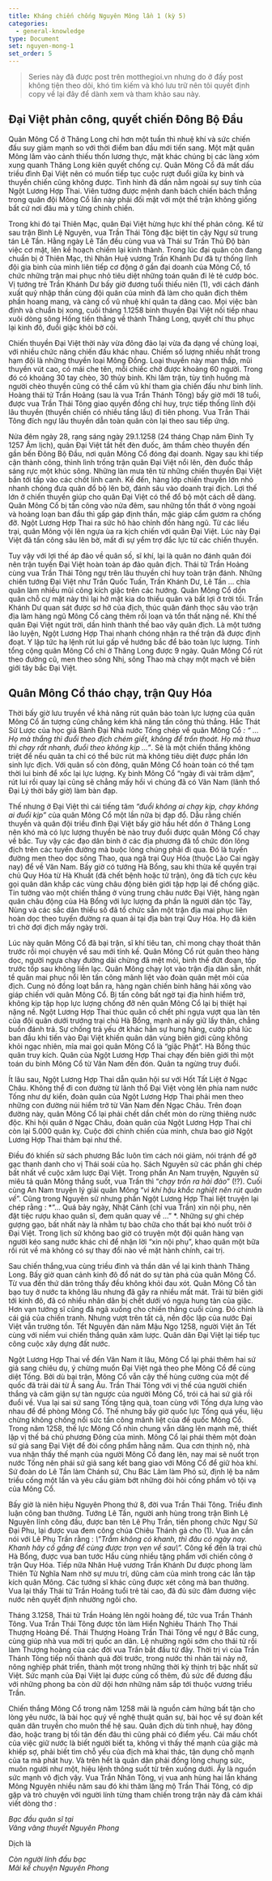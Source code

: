 ```yaml
---
title: Kháng chiến chống Nguyên Mông lần 1 (kỳ 5)
categories:
  - general-knowledge
type: Document
set: nguyen-mong-1
set_order: 5
---
```


> Series này đã được post trên motthegioi.vn nhưng do ở đấy post không tiện theo dõi, khó tìm kiếm và khó lưu trữ nên tôi quyết định copy về lại đây để dành xem và tham khảo sau này.

## Đại Việt phản công, quyết chiến Đông Bộ Đầu

Quân Mông Cổ ở Thăng Long chỉ hơn một tuần thì nhuệ khí và sức chiến đấu suy giảm mạnh so với thời điểm ban đầu mới tiến sang. Một mặt quân Mông lâm vào cảnh thiếu thốn lương thực, mặt khác chúng bị các làng xóm xung quanh Thăng Long kiên quyết chống cự. Quân Mông Cổ đã mất dấu triều đình Đại Việt nên có muốn tiếp tục cuộc rượt đuổi giữa kỵ binh và thuyền chiến cũng không được. Tình hình đã dần nằm ngoài sự suy tính của Ngột Lương Hợp Thai. Viên tướng được mệnh danh bách chiến bách thắng trong quân đội Mông Cổ lần này phải đối mặt với một thế trận không giống bất cứ nơi đâu mà y từng chinh chiến.

Trong khi đó tại Thiên Mạc, quân Đại Việt hừng hực khí thế phản công. Kể từ sau trận Bình Lệ Nguyên, vua Trần Thái Tông đặc biệt tin cậy Ngự sử trung tán Lê Tần. Hằng ngày Lê Tần đều cùng vua và Thái sư Trần Thủ Độ bàn việc cơ mật, lên kế hoạch chiếm lại kinh thành. Trong lúc đại quân còn đang chuẩn bị ở Thiên Mạc, thì Nhân Huệ vương Trần Khánh Dư đã tự thống lĩnh đội gia binh của mình liên tiếp cơ động ở gần đại doanh của Mông Cổ, tổ chức những trận mai phục nhỏ tiêu diệt những toán quân đi lẻ tẻ cướp bóc. Vị tướng trẻ Trần Khánh Dư bấy giờ đương tuổi thiếu niên (1), với cách đánh xuất quỷ nhập thần cùng đội quân của mình đã làm cho quân địch thêm phần hoang mang, và càng cổ vũ nhuệ khí quân ta dâng cao. Mọi việc bàn định và chuẩn bị xong, cuối tháng 1.1258 binh thuyền Đại Việt nối tiếp nhau xuôi dòng sông Hồng tiến thẳng về thành Thăng Long, quyết chí thu phục lại kinh đô, đuổi giặc khỏi bờ cõi.

Chiến thuyền Đại Việt thời này vừa đông đảo lại vừa đa dạng về chủng loại, với nhiều chức năng chiến đấu khác nhau. Chiếm số lượng nhiều nhất trong hạm đội là những thuyền loại Mông Đồng. Loại thuyền này mạn thấp, mũi thuyền vút cao, có mái che tên, mỗi chiếc chở được khoảng 60 người. Trong đó có khoảng 30 tay chèo, 30 thủy binh. Khi lâm trận, tùy tình huống mà người chèo thuyền cũng có thể cầm vũ khí tham gia chiến đấu như binh lính. Hoàng thái tử Trần Hoảng (sau là vua Trần Thánh Tông) bấy giờ mới 18 tuổi, được vua Trần Thái Tông giao quyền đồng chỉ huy, trực tiếp thống lĩnh đội lâu thuyền (thuyền chiến có nhiều tầng lầu) đi tiên phong. Vua Trần Thái Tông đích ngự lâu thuyền dẫn toàn quân còn lại theo sau tiếp ứng.

Nửa đêm ngày 28, rạng sáng ngày 29.1.1258 (24 tháng Chạp năm Đinh Tỵ 1257 Âm lịch), quân Đại Việt tắt hết đèn đuốc, âm thầm chèo thuyền đến gần bến Đông Bộ Đầu, nơi quân Mông Cổ đóng đại doanh. Ngay sau khi tiếp cận thành công, thình lình trống trận quân Đại Việt nổi lên, đèn đuốc thắp sáng rực một khúc sông. Những làn mưa tên từ những chiến thuyền Đại Việt bắn tới tấp vào các chốt lính canh. Kế đến, hàng lớp chiến thuyền lớn nhỏ nhanh chóng đưa quân đổ bộ lên bờ, đánh sâu vào doanh trại địch. Lợi thế lớn ở chiến thuyền giúp cho quân Đại Việt có thể đổ bộ một cách dễ dàng. Quân Mông Cổ bị tấn công vào nửa đêm, sau những tổn thất ở vòng ngoài và hoảng loạn ban đầu thì gấp gáp định thần, mặc giáp cầm gươm ra chống đỡ. Ngột Lương Hợp Thai ra sức hô hào chỉnh đốn hàng ngũ. Từ các liều trại, quân Mông vội lên ngựa ùa ra kịch chiến với quân Đại Việt. Lúc này Đại Việt đã tấn công sâu lên bờ, mất đi sự yểm trợ đắc lực từ các chiến thuyền.

Tuy vậy với lợi thế áp đảo về quân số, sĩ khí, lại là quân no đánh quân đói nên trận tuyến Đại Việt hoàn toàn áp đảo quân địch. Thái tử Trần Hoảng cùng vua Trần Thái Tông ngự trên lâu thuyền chỉ huy toàn trận đánh. Những chiến tướng Đại Việt như Trần Quốc Tuấn, Trần Khánh Dư, Lê Tần … chia quân làm nhiều mũi công kích giặc trên các hướng. Quân Mông Cổ dồn quân chỗ cự mặt này thì lại hở mặt kia do thiếu quân và bất lợi ở trời tối. Trần Khánh Dư quan sát được sơ hở của địch, thúc quân đánh thọc sâu vào trận địa làm hàng ngũ Mông Cổ càng thêm rối loạn và tổn thất nặng nề. Khí thế quân Đại Việt ngút trời, dần hình thành thế bao vây quân địch. Là một tướng lão luyện, Ngột Lương Hợp Thai nhanh chóng nhận ra thế trận đã được định đoạt. Y lập tức hạ lệnh rút lui gấp về hướng bắc để bảo toàn lực lượng. Tính tổng cộng quân Mông Cổ chỉ ở Thăng Long được 9 ngày. Quân Mông Cổ rút theo đường cũ, men theo sông Nhị, sông Thao mà chạy một mạch về biên giới tây bắc Đại Việt.

## Quân Mông Cổ tháo chạy, trận Quy Hóa

Thời bấy giờ lưu truyền về khả năng rút quân bảo toàn lực lượng của quân Mông Cổ ấn tượng cũng chẳng kém khả năng tấn công thủ thắng. Hắc Thát Sử Lược của học giả Bành Đại Nhã nước Tống chép về quân Mông Cổ *: “ … Họ mà thắng thì đuổi theo địch chém giết, không để trốn thoát. Họ mà thua thì chạy rất nhanh, đuổi theo không kịp …”*. Sẽ là một chiến thắng không triệt để nếu quân ta chỉ có thể bức rút mà không tiêu diệt được phần lớn sinh lực địch. Với quân số còn đông, quân Mông Cổ hoàn toàn có thể tạm thời lui binh để xốc lại lực lượng. Kỵ binh Mông Cổ “ngày đi vài trăm dặm”, rút lui rồi quay lại cũng sẽ chẳng mấy hồi vì chúng đã có Vân Nam (lãnh thổ Đại Lý thời bấy giờ) làm bàn đạp.

Thế nhưng ở Đại Việt thì cái tiếng tăm *“đuổi không ai chạy kịp, chạy không ai đuổi kịp”* của quân Mông Cổ một lần nữa bị đạp đổ. Dẫu rằng chiến thuyền và quân đội triều đình Đại Việt bấy giờ hầu hết dồn ở Thăng Long nên khó mà có lực lượng thuyền bè nào truy đuổi được quân Mông Cổ chạy về bắc. Tuy vậy các đạo dân binh ở các địa phương đã tổ chức đón lõng địch trên các tuyến đường mà buộc lòng chúng phải đi qua. Đó là tuyến đường men theo dọc sông Thao, qua ngã trại Quy Hóa (thuộc Lào Cai ngày nay) để về Vân Nam. Bấy giờ có tướng Hà Bổng, sau khi thừa kế quyền trại chủ Quy Hóa từ Hà Khuất (đã chết bệnh hoặc tử trận), ông đã tích cực kêu gọi quân dân khắp các vùng châu động biên giới tập hợp lại để chống giặc. Tin tưởng vào một chiến thắng ở vùng trung châu nước Đại Việt, hàng ngàn quân châu động của Hà Bổng với lực lượng đa phần là người dân tộc Tày, Nùng và các sắc dân thiểu số đã tổ chức sẵn một trận địa mai phục liên hoàn dọc theo tuyến đường ra quan ải tại địa bàn trại Quy Hóa. Họ đã kiên trì chờ đợi địch mấy ngày trời.

Lúc này quân Mông Cổ đã bại trận, sĩ khí tiêu tan, chỉ mong chạy thoát thân trước rồi mọi chuyện về sau mới tính kế. Quân Mông Cổ rút quân theo hàng dọc, người ngựa chạy đường dài chừng đã mệt mỏi, binh thế đứt đoạn, tốp trước tốp sau không liền lạc. Quân Mông chạy lọt vào trận địa dàn sẵn, nhất tề quân mai phục nổi lên tấn công mãnh liệt vào đoàn quân mệt mỏi của địch. Cung nỏ đồng loạt bắn ra, hàng ngàn chiến binh hăng hái xông vào giáp chiến với quân Mông Cổ. Bị tấn công bất ngờ tại địa hình hiểm trở, không kịp tập họp lực lượng chống đỡ nên quân Mông Cổ lại bị thiệt hại nặng nề. Ngột Lương Hợp Thai thúc quân cố chết phi ngựa vượt qua làn tên của đội quân dưới trướng trại chủ Hà Bổng, mạnh ai nấy giữ lấy thân, chẳng buồn đánh trả. Sự chống trả yếu ớt khác hẳn sự hung hăng, cướp phá lúc ban đầu khi tiến vào Đại Việt khiến quân dân vùng biên giới cũng không khỏi ngạc nhiên, mỉa mai gọi quân Mông Cổ là “giặc Phật”. Hà Bổng thúc quân truy kích. Quân của Ngột Lương Hợp Thai chạy đến biên giới thì một toán du binh Mông Cổ từ Vân Nam đến đón. Quân ta ngừng truy đuổi.

Ít lâu sau, Ngột Lương Hợp Thai dẫn quân hội sư với Hốt Tất Liệt ở Ngạc Châu. Không thể đi con đường từ lãnh thổ Đại Việt vòng lên phía nam nước Tống như dự kiến, đoàn quân của Ngột Lương Hợp Thai phải men theo những con đường núi hiểm trở từ Vân Nam đến Ngạc Châu. Trên đoạn đường này, quân Mông Cổ lại phải chết dần chết mòn do rừng thiêng nước độc. Khi hội quân ở Ngạc Châu, đoàn quân của Ngột Lương Hợp Thai chỉ còn lại 5.000 quân kỵ. Cuộc đời chinh chiến của mình, chưa bao giờ Ngột Lương Hợp Thai thảm bại như thế.

Điều đó khiến sử sách phương Bắc luôn tìm cách nói giảm, nói tránh để gỡ gạc thanh danh cho vị Thái soái của họ. Sách Nguyên sử các phần ghi chép bất nhất về cuộc xâm lược Đại Việt. Trong phần An Nam truyện, Nguyên sử miêu tả quân Mông thắng suốt, vua Trần thì “*chạy trốn ra hải đảo*” (!?). Cuối cùng An Nam truyện lý giải quân Mông “*vì khí hậu khắc nghiệt nên rút quân về*”. Cũng trong Nguyên sử nhưng phần Ngột Lương Hợp Thai liệt truyện lại chép rằng : *“… Quá bảy ngày, Nhật Cảnh (chỉ vua Trần) xin nội phụ, nên đặt tiệc rượu khao quân sĩ, đem quân quay về …” *. Những sự ghi chép gượng gạo, bất nhất này là nhằm tự bào chữa cho thất bại khó nuốt trôi ở Đại Việt. Trong lịch sử không bao giờ có truyện một đội quân hàng vạn người kéo sang nước khác chỉ để nhận lời “xin nội phụ”, khao quân một bữa rồi rút về mà không có sự thay đổi nào về mặt hành chính, cai trị.

Sau chiến thắng,vua cùng triều đình và thần dân về lại kinh thành Thăng Long. Bấy giờ quan cảnh kinh đô đổ nát do sự tàn phá của quân Mông Cổ. Từ vua đến thứ dân trông thấy đều không khỏi đau xót. Quân Mông Cổ tàn bạo tuy ở nước ta không lâu nhưng đã gây ra nhiều mất mát. Trải từ biên giới tới kinh đô, đã có nhiều nhân dân bị chết dưới vó ngựa hung tàn của giặc. Hơn vạn tướng sĩ cũng đã ngã xuống cho chiến thắng cuối cùng. Đó chính là cái giá của chiến tranh. Nhưng vượt trên tất cả, nền độc lập của nước Đại Việt vẫn trường tồn. Tết Nguyên đán năm Mậu Ngọ 1258, người Việt ăn Tết cùng với niềm vui chiến thắng quân xâm lược. Quân dân Đại Việt lại tiếp tục công cuộc xây dựng đất nước.

Ngột Lương Hợp Thai về đến Vân Nam ít lâu, Mông Cổ lại phái thêm hai sứ giả sang chiêu dụ, ý chừng muốn Đại Việt ngả theo phe Mông Cổ để cùng diệt Tống. Bởi dù bại trận, Mông Cổ vẫn cậy thế hùng cường của một đế quốc đã trải dài từ Á sang Âu. Trần Thái Tông với vị thế của người chiến thắng và căm giận sự tàn ngược của người Mông Cổ, trói cả hai sứ giả rồi đuổi về. Vua lại sai sứ sang Tống tặng quà, toan cùng với Tống dựa lưng vào nhau để đề phòng Mông Cổ. Thế nhưng bấy giờ quốc lực Tống quá yếu, liệu chừng không chống nổi sức tấn công mãnh liệt của đế quốc Mông Cổ. Trong năm 1258, thế lực Mông Cổ nhìn chung vẫn dâng lên mạnh mẽ, thiết lập vị thế bá chủ phương Đông của mình. Mông Cổ lại phái thêm một đoàn sứ giả sang Đại Việt để đòi cống phẩm hằng năm. Qua cơn thịnh nộ, nhà vua nhận thấy thế mạnh của người Mông Cổ đang lên, nay mai sẽ nuốt trọn nước Tống nên phái sứ giả sang kết bang giao với Mông Cổ để giữ hòa khí. Sứ đoàn do Lê Tần làm Chánh sứ, Chu Bác Lãm làm Phó sứ, định lệ ba năm triều cống một lần và yêu cầu giảm bớt những đòi hỏi cống phẩm vô tội vạ của Mông Cổ.

Bấy giờ là niên hiệu Nguyên Phong thứ 8, đời vua Trần Thái Tông. Triều đình luận công ban thưởng. Tướng Lê Tần, người anh hùng trong trận Bình Lệ Nguyên lĩnh công đầu, được ban tên Lê Phụ Trần, tiến phong chức Ngự Sử Đại Phu, lại được vua đem công chúa Chiêu Thánh gả cho (1). Vua ân cần nói với Lê Phụ Trần rằng : *\”Trẫm không có khanh, thì đâu có ngày nay. Khanh hãy cố gắng để cùng được trọn vẹn về sau\”.* Công kế đến là trại chủ Hà Bổng, được vua ban tước Hầu cùng nhiều tặng phẩm với chiến công ở trận Quy Hóa. Tiếp nữa Nhân Huệ vương Trần Khánh Dư được phong làm Thiên Tử Nghĩa Nam nhờ sự mưu trí, dũng cảm của mình trong các lần tập kích quân Mông. Các tướng sĩ khác cũng được xét công mà ban thưởng. Vua lại thấy Thái tử Trần Hoảng tuổi trẻ tài cao, đã đủ sức đảm đương việc nước nên quyết định nhường ngôi cho.

Tháng 3.1258, Thái tử Trần Hoảng lên ngôi hoàng đế, tức vua Trần Thánh Tông. Vua Trần Thái Tông được tôn làm Hiển Nghiêu Thánh Thọ Thái Thượng Hoàng Đế. Thái Thượng Hoàng Trần Thái Tông về ngự ở Bắc cung, cùng giúp nhà vua mới trị quốc an dân. Lệ nhường ngôi sớm cho thái tử rồi làm Thượng hoàng của các đời vua Trần bắt đầu từ đây. Thời trị vì của Trần Thánh Tông tiếp nối thành quả đời trước, trong nước thì nhân tài nảy nở, nông nghiệp phát triển, thành một trong những thời kỳ thịnh trị bậc nhất sử Việt. Sức mạnh của Đại Việt lại được củng cố thêm, đủ sức để đương đầu với những phong ba còn dữ dội hơn những năm sắp tới thuộc vương triều Trần.

Chiến thắng Mông Cổ trong năm 1258 mãi là nguồn cảm hứng bất tận cho lòng yêu nước, là bài học quý về nghệ thuật quân sự, bài học về sự đoàn kết quân dân truyền cho muôn thế hệ sau. Quân địch dù tinh nhuệ, hay đông đảo, hoặc trang bị tối tân đến đâu thì cũng phải có điểm yếu. Cái mấu chốt của việc giữ nước là biết người biết ta, không vì thấy thế mạnh của giặc mà khiếp sợ, phải biết tìm chỗ yếu của địch mà khai thác, tận dụng chỗ mạnh của ta mà phát huy. Và trên hết là quân dân phải đồng lòng chung sức, muôn người như một, hiệu lệnh thông suốt từ trên xuống dưới. Ấy là nguồn sức mạnh vô địch vậy. Vua Trần Nhân Tông, vị vua anh hùng hai lần kháng Mông Nguyên nhiều năm sau đó khi thăm lăng mộ Trần Thái Tông, có dịp gặp và trò chuyện với người lính từng tham chiến trong trận này đã cảm khái viết dòng thơ :

*Bạc đầu quân sĩ tại*<br />
*Vãng vãng thuyết Nguyên Phong*

Dịch là

*Còn người lính đầu bạc*<br />
*Mãi kể chuyện Nguyên Phong*
